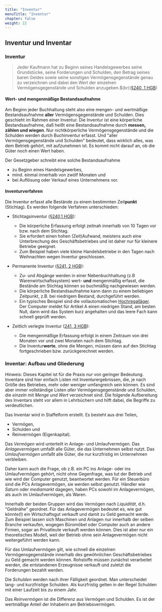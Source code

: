```yaml
---
title: "Inventur"
menuTitle: "Inventur"
chapter: false
weight: 22
---
```


## Inventur und Inventar

### Inventur

> Jeder Kaufmann hat zu Beginn seines Handelsgewerbes seine Grundstücke, seine Forderungen und Schulden, den Betrag seines baren Geldes sowie seine sonstigen Vermögensgegenstände genau zu verzeichnen und dabei den Wert der einzelnen Vermögensgegenstände und Schulden anzugeben.$(br)([§240, 1 HGB](https://www.gesetze-im-internet.de/hgb/__240.html))

#### Wert- und mengenmäßige Bestandsaufnahme

Am Beginn jeder Buchhaltung steht also eine mengen- und wertmäßige Bestandsaufnahme **aller** Vermögensgegenstände und Schulden. Dies geschieht im Rahmen einer
Inventur. Die Inventur ist eine körperliche Bestandsaufnahme, daß heißt eine Bestandsaufnahme durch **messen, zählen und wiegen**. Nur nichtkörperliche Vermögensgegenstände und die Schulden
werden durch Buchinventur erfasst. Und "aller Vermögensgegenstände und Schulden" bedeutet, dass wirklich alles, was dem Betrieb gehört, mit aufzunehmen ist. Es kommt nicht darauf an, ob die Güter noch einen Wert haben.

Der Gesetzgeber schreibt eine solche Bestandsaufnahme

* zu Beginn eines Handelsgewerbes,
* mind. einmal innerhalb von zwölf Monaten und
* bei Auflösung oder Verkauf eines Unternehmens vor.


#### Inventurverfahren

Die Inventur erfasst alle Bestände zu einem bestimmten Zeit**punkt** (Stichtag). Es werden folgende Verfahren unterschieden:

* Stichtagsinventur ([§240,1 HGB](https://www.gesetze-im-internet.de/hgb/__240.html)): 
	+ Die körperliche Erfassung erfolgt zeitnah innerhalb von 10 Tagen vor bzw. nach dem Stichtag.
	+ Sie erfordert einen hohen (Zeit)Aufwand, meistens auch eine Unterbrechung des Geschäftsbetriebes und ist daher nur für kleinere Betriebe geeignet.
	+ Zum Beispiel haben viele kleine Handelsbetriebe in den Tagen nach Weihnachten wegen Inventur geschlossen.

* Permanente Inventur ([§241, 2 HGB](https://www.gesetze-im-internet.de/hgb/__241.html)):
	+ Zu- und Abgänge werden in einer Nebenbuchhaltung (z.B Warenwirtschaftssystem) wert- **und** mengenmäßig erfasst, die Bestände am Stichtag können so buchmäßig nachgewiesen werden.
	+ Die körperliche Bestandsaufnahme kann dann zu einem beliebigen Zeitpunkt, z.B. bei niedrigem Bestand, durchgeführt werden.
	+ Ein typisches Beispiel sind die vollautomatischen [Hochregalläger](https://de.wikipedia.org/wiki/Hochregallager "Wenn sie es genauer wissen wollen."). Der Computer meldet für Artikel A einen niedrigen Stand, am besten Null, dann wird das System kurz angehalten und das leere Fach kann schnell geprüft werden.

* Zeitlich verlegte Inventur ([241, 3 HGB](https://www.gesetze-im-internet.de/hgb/__241.html)):
	+ Die mengenmäßige Erfassung erfolgt in einem Zeitraum von drei Monaten vor und zwei Monaten nach dem Stichtag.
	+ Die Inventur**werte**, ohne die Mengen, müssen dann auf den Stichtag fortgeschrieben bzw. zurückgerechnet werden.

### Inventar: Aufbau und Gliederung

Hinweis: Dieses Kapitel ist für die Praxis nur von geringer Bedeutung. Inventare sind hier einfach Listen mit Inventurergebnissen, die, je nach Größe des Betriebes, mehr oder weniger umfangreich sein können. Es sind aber immer vollständige Listen *aller* Vermögensgegenstände und Schulden, die *einzeln* mit *Menge und Wert* verzeichnet sind. Die folgende Aufbereitung des Inventars steht vor allem in Lehrbüchern und hilft dabei, die Begriffe zu verdeutlichen.


Das Inventar wird in Staffelform erstellt. Es besteht aus drei Teilen,

* Vermögen,
* Schulden und
* Reinvermögen (Eigenkapital).

Das *Vermögen* wird unterteilt in Anlage- und Umlaufvermögen. Das *Anlagevermögen* umfaßt alle Güter, die das Unternehmen selbst nutzt. Das *Umlaufvermögen* umfaßt alle Güter, die nur kurzfristig im Unternehmen verbleiben.

Daher kann auch die Frage, ob z.B. ein PC ins Anlage- oder ins Umlaufvermögen gehört, nicht ohne Gegenfrage, was tut der Betrieb und wie wird der Computer genutzt, beantwortet werden. Für ein Steuerbüro sind die PCs Anlagevermögen, sie werden selbst genutzt. Händler wie *Saturn* oder *mediamarkt* dagegen, haben PCs sowohl im Anlagevermögen, als auch im Umlaufvermögen, als Waren.  

Innerhalb der beiden Gruppen wird das Vermögen nach *Liquidität*, d.h. "Geldnähe" geordnet. Für das Anlagevermögen bedeutet es, wie gut könnte(!) ein Wirtschaftsgut verkauft und damit zu Geld gemacht werde. Zum Beispiel lassen sich Maschinen und Anlagen nur innerhalb der selben Branche verkaufen, wogegen Büromöbel oder Computer auch an andere Firmen, sogar an Privatleute verkauft werden können. Dies ist aber nur ein theoretisches Modell, weil der Betrieb ohne sein Anlagevermögen nicht weitergeführt werden kann.

Für das Umlaufvermögen gilt, wie schnell die einzelnen Vermögensgegenstände innerhalb des gewöhnlichen Geschäftsbetriebes zu Geld gemacht werden können. Rohstoffe müssen zunächst verarbeitet werden, die entstandenen Erzeugnisse verkauft und zuletzt die Forderungen bezahlt werden.

Die *Schulden* werden nach ihrer Fälligkeit geordnet. Man unterscheidet lang- und kurzfristige Schulden. Als kurzfristig gelten in der Regel Schulden mit einer Laufzeit bis zu einem Jahr.

Das *Reinvermögen* ist die Differenz aus Vermögen und Schulden. Es ist der wertmäßige Anteil der Inhaberin am Betriebsvermögen.

